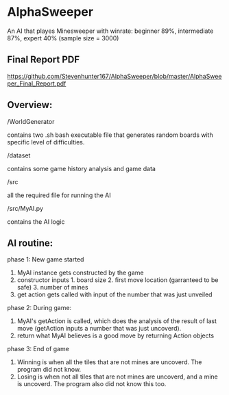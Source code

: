 # AlphaSweeper
An AI that playes Minesweeper with winrate: beginner 89%, intermediate 87%, expert 40% (sample size = 3000)

## Final Report PDF
https://github.com/Stevenhunter167/AlphaSweeper/blob/master/AlphaSweeper_Final_Report.pdf

## Overview:
/WorldGenerator

contains two .sh bash executable file that generates random boards with specific level of difficulties.

/dataset

contains some game history analysis and game data

/src

all the required file for running the AI

/src/MyAI.py

contains the AI logic

## AI routine:
phase 1: New game started
  1. MyAI instance gets constructed by the game
  2. constructor inputs
    1. board size
    2. first move location (garranteed to be safe)
    3. number of mines
  3. get action gets called with input of the number that was just unveiled
  
phase 2: During game:
  1. MyAI's getAction is called, which does the analysis of the result of last move (getAction inputs a number that was just uncoverd).
  2. return what MyAI believes is a good move by returning Action objects

phase 3: End of game
  1. Winning is when all the tiles that are not mines are uncoverd. The program did not know.
  2. Losing is when not all tiles that are not mines are uncoverd, and a mine is uncoverd. The program also did not know this too.

